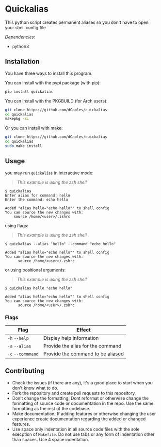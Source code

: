 # Quickalias

This python script creates permanent aliases so you don't have to open your shell config file

*Dependencies:*

* python3

## Installation

You have three ways to install this program.  

You can install with the pypi package (with pip):

```bash
pip install quickalias
```

You can install with the PKGBUILD (for Arch users):

```bash
git clone https://github.com/dCaples/quickalias
cd quickalias
makepkg -si
```

Or you can install with make:

```bash
git clone https://github.com/dCaples/quickalias
cd quickalias
sudo make install
```

## Usage

you may run `quickalias` in interactive mode:

> *This example is using the zsh shell*

  ```
  $ quickalias
  Enter alias for command: hello
  Enter the command: echo hello

  Added "alias hello="echo hello"" to shell config
You can source the new changes with:
      source /home/<user>/.zshrc
  ```

using flags:

> *This example is using the zsh shell*

  ```
  $ quickalias --alias "hello" --command "echo hello"

Added "alias hello="echo hello"" to shell config
You can source the new changes with:
        source /home/<user>/.zshrc
  ```

or using positional arguments:

> *This example is using the zsh shell*

  ```
  $ quickalias hello "echo hello"

Added "alias hello="echo hello"" to shell config
You can source the new changes with:
        source /home/<user>/.zshrc
  ```

### Flags

| Flag              | Effect                                      |
|-------------------|---------------------------------------------|
| `-h` `--help`    | Display help information                     |
| `-a` `--alias`   | Provide the alias for the command            |
| `-c` `--commmand`| Provide the command to be aliased            |

## Contributing

* Check the issues (if there are any), it's a good place to start when you don't know what to do.
* Fork the repository and create pull requests to this repository.
* Don’t change the formatting; Dont reformat or otherwise change the formatting of source code or documentation in the repo. Use the same formatting as the rest of the codebase.
* Make documentation; If adding features or otherwise changing the user experience create documentation regarding the added or changed features.
* Use space only indentation in all source code files with the sole execption of `Makefile`. Do not use tabs or any form of indentation other than spaces. Use 4 space indentation.
